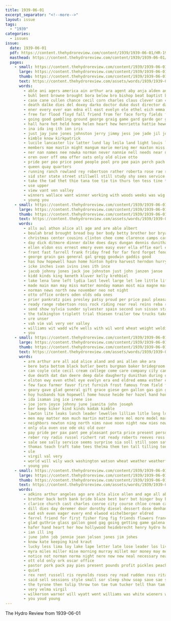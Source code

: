 ```yaml
---
title: 1939-06-01
excerpt_separator: "<!--more-->"
layout: issue
tags:
  - "1939"
categories:
  - issues
issue:
  date: 1939-06-01
  pdf: https://content.thehydroreview.com/content/1939/1939-06-01/HR-1939-06-01.pdf
  masthead: https://content.thehydroreview.com/content/1939/1939-06-01/masthead/HR-1939-06-01.jpg
  pages:
    - small: https://content.thehydroreview.com/content/1939/1939-06-01/small/HR-1939-06-01-01.jpg
      large: https://content.thehydroreview.com/content/1939/1939-06-01/large/HR-1939-06-01-01.jpg
      thumb: https://content.thehydroreview.com/content/1939/1939-06-01/thumbnails/HR-1939-06-01-01.jpg
      text: https://content.thehydroreview.com/assets/words/1939/1939-06-01/HR-1939-06-01-01.txt
      words:
        - able ani agers america ain arthur ara agent aby anja alden and are ave ares ake ald ast acres ane aton albert all
        - buhl bent browne brought bora below bro bishop beat baptist but bass break bill banner beverly bow brother basinger blakley beall born business ball bans bis barley bilan billion bali book barth bryan breed beery byrum bennett binder band blow bobby banting boucher billy berry bees better barr bouche back boom bernardine been baby buena bloom batman blanks both
        - case cane cullen chance cecil corn charles claus clever can call come curly comings church cake chae cotton carnegie circle carl county caras canyon class challis cee crust child courts care carswell college cant crown cole car city council came craig
        - death dalke dies del doxey darko doctor duke dust director days drum david das daily detore ditmore down demo deka daughter dat during dean day deal
        - ener every ever ean edna ell east evelyn ele ethel eich emma edwin end eon even eaton ear
        - free far flood floyd fall friend from fer face forty fields flower foe first fruit fiel frame fight former felton friends for farm frankie fair friday few fale fade flowers florence frock fairly
        - going good gambling ground george graig game gard garde ger genevieve grum glass grave gen graves grade gave gal grail goan gourd golf gines given govern gracie gibson
        - hall hare hot held home helen heart hew henrietta hattie hewes hin her hail hile hom hydro herndon hite hour houston house hollywood hira happy holderman hearing hold hey hint harvest harley han hina hopper huff hen hinton hamilton health had height has hart hee habit hedge hand hume hurt him
        - ina ida ing ith ion iris
        - just jay june jones johnston jerry jimmy jess joe jade jil johnny
        - kimble know kirkpatrick
        - lucile lancaster liv latter lund lay leila land light louis laughing leip lenis lee leen lesa larko lank lucky lynn larger life less lat large like leh lloyd lovely lati lassiter let lis law lone leland leer lowell look lar live last lua
        - members mae mastin might mangum marie mering mer maxton miss mills minis morning mere mickey mash masters man many much mut march may marking monday miller more men matter margaret market margie made main mary
        - ner nan names nee nowka norman never nannie nell needs near north new news now neck noon not night nicely
        - oren over off oma offer oats only old olive otto
        - pride per poo price peed people pool pro pee pain perch pach past ping pole pester pas paper place par pat painting president patches peles pope pie page pankratz pair pleas pam phyllis present pane pipe park
        - queen quay quarters
        - running ranch rowland rey robertson rather roberta rose rae rio roy ring richard rates rooney randolph ram rain ridenour rand riding ran reading raymond red rei reach rave rent rains rink rode
        - sid ster state street stillwell still study shy sees service salute scales severe snare sale said score seven such som sons sunday store surface say smith song strong saad seales save stroke september sho sing salles stecker santa station second slight silver send sage school son spring super story soon spies sik star sell saturday sermon session special seegar stand summer shower storms streets standing sui shantz see sol schoo seem she spohn side speaker sic shows south sia style selves stange sie sancho sory
        - take the tad thet thie tana toe tie tin thurs ten tess tine table ting than tim tar tat tell tay trees tho thomas ture then tear tippy tour taken tome toca taylor tail tee tolle tye tae tennis times tax theron tron
        - use upper
        - view vant ven valley
        - winners wallace want winner working with woods weeks was wig well weaver wine work wice win wit wife week wheat wells wright west wanda walgren wien won weatherford wiley waters wil wacks waneta went wan williams wat weather why waller while will
        - young you
    - small: https://content.thehydroreview.com/content/1939/1939-06-01/small/HR-1939-06-01-02.jpg
      large: https://content.thehydroreview.com/content/1939/1939-06-01/large/HR-1939-06-01-02.jpg
      thumb: https://content.thehydroreview.com/content/1939/1939-06-01/thumbnails/HR-1939-06-01-02.jpg
      text: https://content.thehydroreview.com/assets/words/1939/1939-06-01/HR-1939-06-01-02.txt
      words:
        - alls aul athon alice all age and are able albert
        - beulah brad brought bread buy ber body betty brother bor bryan been brand bill boy blough ben best binder baby bell bob berry but big
        - christmas center cousins clinton chee come clarence camps car chien clara caddo capper cal champlin coffee carl came carmen cox college chesley comfort calle conroe can cold
        - day dick ditmore dinner dalke does days dungan dennis dunithan duncan dip drinks
        - ellen eldon ess ernest emory even easy ever ella effie earl erne
        - front fast farrell frank friday fred for far ford forget fender foy few foot
        - george grain gas general gal gregg goodwin gaddis good
        - has how hopewell haun home hinton hydro harvest herndon hurry hai her house hume handle
        - icke inches ivan ivins ines ith ince
        - jacob johnny jones jack joe johnston just john janzen janse
        - kidd kinds king keneth kluver kelly krehbiel
        - lake lena lone left lydia last level large let lee little life les leonard lillian
        - made main man may miss matter monday maman most mia magne marie martha morrow maples mace magnolia mel morning mills margie more mara madge
        - norman news north new november neo not night
        - otto office orders oden olds oda ones
        - prier pankratz pies presley patsy proud per price paul pleasant pol post pitzer
        - ready range robertson ross rock riding rear real reins reba reno reva rene roy robert
        - send show sylvia sunder sylvester spain second sun sisson standard seo see sister star swan style stange south safe scott springs seals soon sale store saturday sime sad smith sor short solid special strong scales sunday sinan seats simpson station service sis sen sell
        - the talkington triplett trial thiesen trailer tew trucks take tong ton theron tay thee toward twine tickel tas
        - ure unser
        - vah vie val very ver valley
        - williams wit wadd wife wells with wil word wheat weight welding work wash wedding wildman week went will weeks wee
        - you
    - small: https://content.thehydroreview.com/content/1939/1939-06-01/small/HR-1939-06-01-03.jpg
      large: https://content.thehydroreview.com/content/1939/1939-06-01/large/HR-1939-06-01-03.jpg
      thumb: https://content.thehydroreview.com/content/1939/1939-06-01/thumbnails/HR-1939-06-01-03.jpg
      text: https://content.thehydroreview.com/assets/words/1939/1939-06-01/HR-1939-06-01-03.txt
      words:
        - arm arthur are all aid alice aland and ani allen ake ara
        - bere bata bottom black butler beets burgman baker bridegroom baie bridgeport birth bill burns barnes bartley bud bride betty buy bin bradley baxter been binnie bearer better bene bozarth bob buckmaster but
        - can coyle cole cecil cream college come care company city cand cesar coble cake course car carl cale cua carey caesar cause canning cheap copen curnutt comp cor chet
        - due death dat dan deere deep dale daugherty dunithan during dohn days dean diab der dawson day daughter does
        - elston ewy even ethel eye evelyn era end eldred emma esther eula enter early ernest emmett
        - few face farmer favor first furnish frost famous from field for frances faye flansburg fort friend fin farm fae friends friday folk furrow
        - geary gave glad general gift grace giese gen gallon gas gin green gay gordan grain good gard gordon guy given
        - hoy husbands him hopewell home house heide her hazel hand honor hinton husband hite hey hamilton head hydro has hatfield hugh
        - ida isaman ing ice irene ise
        - joe jorn joyce johnny june juanita john joseph
        - ker keep kiker kind kinds kodak kimble
        - lawton lite leaks lunch leader lewellen lillian litle long loretta lasley lea lindsay lawrence lean land likely leona luck leven last lou lee love leroy leonard lesson late
        - men may matter mon much martin mattie mere mol more model margaret maty max mash mary many money marie members marry moment mac mills mckay marrie miner messimer miss most mineral mix myrtle might mckenzie marriage
        - neighbors newton ning north nims nave noon night new nies nowka
        - only ola oven ose ode oki old over
        - pay pride per pax pant pee pleasant porta price present person punch pitzer pape pleasure poke police pack pipe pain pump plan payne pot paul pence
        - reber roy radio russel richert rat ready roberts reeves ross rand range reynolds risk rose ruth rather reading
        - sale see sally service seems surprise sia soll still soon satin spear shultz seed sell sid station shipp shower stover smith steele sand seeds soke son sal starts sill short summer seamons she save side special seem start
        - thomas teach traft take tees thelma them ten tall tilling tone temple tyrone talk tucker the try then teen takes turn tam ton times test taylor
        - ule
        - virgil val very
        - world will wily wack washington watson wheat weather weatherford walle wat wayne wedd work was wedding went with want williams waller wil waters week willingham waste warner white wonder weer wife
        - young you
    - small: https://content.thehydroreview.com/content/1939/1939-06-01/small/HR-1939-06-01-04.jpg
      large: https://content.thehydroreview.com/content/1939/1939-06-01/large/HR-1939-06-01-04.jpg
      thumb: https://content.thehydroreview.com/content/1939/1939-06-01/thumbnails/HR-1939-06-01-04.jpg
      text: https://content.thehydroreview.com/assets/words/1939/1939-06-01/HR-1939-06-01-04.txt
      words:
        - adkins arthur angeles ago are alta alice allen and age all able alt
        - brother back both bank bride blaze best barr bot binger buy betty bixler berry beery burns barbara browne burton boucher bouquet but bahney business beans bandy baxter big blackwood been ball border
        - clarice church cast charles conroe city course chloe cream carruth came clyde coil caraway colorado county cheek cost court corn caddo card clinton chris cecil cant can college cas cody chance come catherine charlene
        - dill dies day deremer door dorothy diesel dessert dose denham dale down doris dinner del davi david denes daughter done date days
        - ead esh even eager every end elwood eichelberger eldred
        - ferrel friend for first fisher fing fig friends flowers francis fast fargo few faye friday frank fight felton fare from fish
        - glad guthrie glass gallon good gag going getting game galena glidewell geary ground gave
        - hafer hand heart her how hollywood heidebrecht henry hydro home hour him hughes heger had has henke hom high habit haye husband
        - ian ill ing
        - june john job jennie jean jolson jones jim johes
        - know kate keeping kind kraut
        - lucky less lima loy lake lape letter late lose leader los live lemons lee lakes leghorn last life lone let large left land
        - myra miles miller mise morning murray millet mor money may most marriage mckee mounts mikel mou mickey many morgan more made mis mexico market miss matter men
        - notice not norman norma night nere now new neal necessary near needy noel
        - ott old only ork oscar office
        - pastor pork pack pay pies present pounds profit pickles peaches persons people plan pitzer pow phil pal power page post pauline pound payment pee
        - quiet
        - rex rent russell ris reynolds roses rey read rudden ross rita rome ret rooney robert ray
        - said sell sessions style small sor sleep show soap save sae sani shed sand such street stand sturgill sunday safe school seal say salmon state sweet sister stores saving shown smith stockton stepp service sean soon steele stock store signs son story springs she sale sire shawnee sings stunz star size station start song sutton summer square see sour severe saturday
        - the tyrone then tulip throw ton tae tum tucker tell than tam them thelma texas tone tea thurs thomas taylor town test thing thi take
        - very velma virgil
        - wilkerson warner will wyatt went williams was white wieners with walter work way william wash wallace washington want word weatherford wink wells well wait why week wife winter welt weeks
        - you youd young
---
```


The Hydro Review from 1939-06-01

<!--more-->

